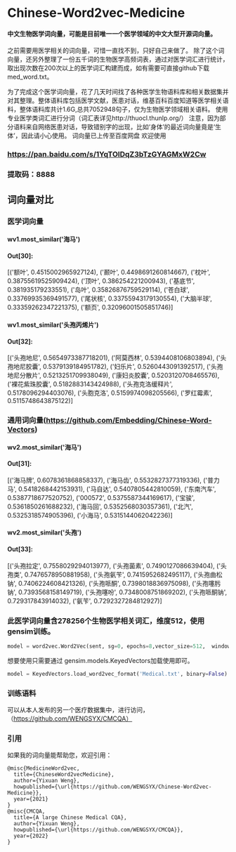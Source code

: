 # Chinese-Word2vec-Medicine



#### 中文生物医学词向量，可能是目前唯一一个医学领域的中文大型开源词向量。



之前需要用医学相关的词向量，可惜一直找不到，只好自己来做了。
除了这个词向量，还另外整理了一份五千词的生物医学高频词表，通过对医学词汇进行统计，取出现次数在200次以上的医学词汇构建而成，如有需要可直接github下载med_word.txt。

为了完成这个医学词向量，花了几天时间找了各种医学生物语料库和相关数据集并对其整理。整体语料库包括医学文献，医患对话，维基百科百度知道等医学相关语料，整体语料库共计1.6G,总共7052948句子，仅为生物医学领域相关语料。
使用专业医学类词汇进行分词（词汇表详见http://thuocl.thunlp.org/）
注意，因为部分语料来自网络医患对话，导致错别字的出现，比如‘身体’的最近词向量竟是‘生体’，因此请小心使用。
词向量已上传至百度网盘  欢迎使用

### https://pan.baidu.com/s/1YqTOlDqZ3bTzGYAGMxW2Cw 

### 提取码：**8888** 







## 词向量对比

### 医学词向量

#### wv1.most_similar('海马')
 #### Out[30]: 
 
 [('额叶', 0.4515002965927124),
  ('颞叶', 0.4498691260814667),
  ('枕叶', 0.38755619525909424),
  ('顶叶', 0.386254221200943),
  ('基底节', 0.381935179233551),
  ('岛叶', 0.35826876759529114),
  ('苍白球', 0.33769935369491577),
  ('尾状核', 0.33755943179130554),
  ('大脑半球', 0.33359262347221375),
  ('额页', 0.32096001505851746)]

#### wv1.most_similar('头孢丙烯片')
#### Out[32]: 

[('头孢地尼', 0.5654973387718201),
 ('阿莫西林', 0.5394408106803894),
 ('头孢地尼胶囊', 0.5379139184951782),
 ('妇乐片', 0.5260443091392517),
 ('头孢地尼分散片', 0.5213251709938049),
 ('康妇炎胶囊', 0.5203120708465576),
 ('裸花紫珠胶囊', 0.5182883143424988),
 ('头孢克洛缓释片', 0.5178096294403076),
 ('头胞克洛', 0.5159974098205566),
 ('罗红霉素', 0.5115748643875122)]
 
 
### 通用词向量(https://github.com/Embedding/Chinese-Word-Vectors)

 #### wv2.most_similar('海马')
 #### Out[31]: 

 [('海马牌', 0.6078361868858337), 
 ('海马齿', 0.5532827377319336), 
 ('普力马', 0.5418268442153931),
  ('马自达', 0.5407805442810059),
  ('东南汽车', 0.5387718677520752),
  ('000572', 0.5375587344169617), 
 ('宝骏', 0.5361850261688232),
  ('海马回', 0.5352568030357361), 
 ('北汽', 0.5325318574905396), 
 ('小海马', 0.5315144062042236)]
 
 #### wv2.most_similar('头孢')
 #### Out[33]: 
[('头孢拉定', 0.7558029294013977), 
('头孢菌素', 0.7490127086639404), 
('头孢类', 0.7476578950881958), ('头孢氨苄', 0.7415952682495117), ('头孢曲松钠', 0.7406224608421326), ('头孢哌酮', 0.7398018836975098), ('头孢噻肟钠', 0.7393568158149719), ('头孢噻吩', 0.7348008751869202), ('头孢哌酮钠', 0.729317843914032), ('氨苄', 0.7292327284812927)]

### 此医学词向量含278256个生物医学相关词汇，维度512，使用gensim训练。

```python
model = word2vec.Word2Vec(sent, sg=0, epochs=8,vector_size=512,  window=5,  min_count=4,  negative=3, sample=0.001, hs=1, workers=16)
```

想要使用只需要通过 gensim.models.KeyedVectors加载使用即可。

```python
model = KeyedVectors.load_word2vec_format('Medical.txt', binary=False)
```

### 训练语料
可以从本人发布的另一个医疗数据集中，进行访问，（https://github.com/WENGSYX/CMCQA）

### 引用
如果我的词向量能帮助您，欢迎引用：
```
@misc{MedicineWord2vec,
  title={ChineseWord2vecMedicine},
  author={Yixuan Weng},
  howpublished={\url{https://github.com/WENGSYX/Chinese-Word2vec-Medicine}},
  year={2021}
}
@misc{CMCQA,
  title={A large Chinese Medical CQA},
  author={Yixuan Weng},
  howpublished={\url{https://github.com/WENGSYX/CMCQA}},
  year={2022}
}
```
